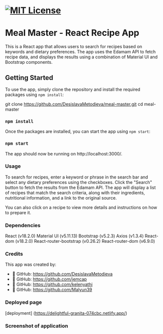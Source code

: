#  [![MIT License](https://img.shields.io/badge/license-MIT-brightgreen)](https://img.shields.io/badge/license-MIT-brightgreen)

# Meal Master - React Recipe App

This is a React app that allows users to search for recipes based on keywords and dietary preferences. The app uses the Edamam API to fetch recipe data, and displays the results using a combination of Material UI and Bootstrap components.

## Getting Started

To use the app, simply clone the repository and install the required packages using `npm install`:

git clone https://github.com/DesislavaMetodieva/meal-master.git
cd meal-master
### `npm install`

Once the packages are installed, you can start the app using `npm start`:

### `npm start`

The app should now be running on http://localhost:3000/.

### Usage

To search for recipes, enter a keyword or phrase in the search bar and select any dietary preferences using the checkboxes. Click the "Search" button to fetch the results from the Edamam API. The app will display a list of recipes that match the search criteria, along with their ingredients, nutritional information, and a link to the original source.

You can also click on a recipe to view more details and instructions on how to prepare it.

### Dependencies

React (v18.2.0)
Material UI (v5.11.13)
Bootstrap (v5.2.3)
Axios (v1.3.4)
React-dom (v18.2.0)
React-router-bootstrap (v0.26.2)
React-router-dom (v6.9.0)

### Credits

This app was created by:

- 💬 GitHub: https://github.com/DesislavaMetodieva
- 💬 GitHub: https://github.com/jemcap
- 💬 GitHub: https://github.com/kelenyathi
- 💬 GitHub: https://github.com/Malyun39


### Deployed page

[deployment] (https://delightful-granita-074cbc.netlify.app/)


### Screenshot of application
